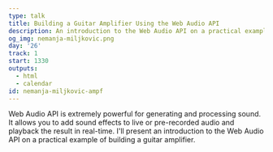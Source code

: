 ```yaml
---
type: talk
title: Building a Guitar Amplifier Using the Web Audio API
description: An introduction to the Web Audio API on a practical example
og_img: nemanja-miljkovic.png
day: '26'
track: 1
start: 1330
outputs:
  - html
  - calendar
id: nemanja-miljkovic-ampf
---
```


Web Audio API is extremely powerful for generating and processing sound. It allows you to add sound effects to live or pre-recorded audio and playback the result in real-time. I'll present an introduction to the Web Audio API on a practical example of building a guitar amplifier.

